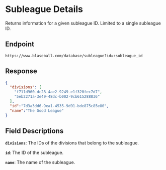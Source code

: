 # Subleague Details

Returns information for a given subleague ID. Limited to a single subleague ID.

## Endpoint

`https://www.blaseball.com/database/subleague?id=:subleague_id`

## Response

```json
{
  "divisions": [
    "f711d960-dc28-4ae2-9249-e1f320fec7d7",
    "5eb2271a-3e49-48dc-b002-9cb615288836"
  ],
  "id":"7d3a3dd6-9ea1-4535-9d91-bde875c85e80",
  "name":"The Good League"
}
```

## Field Descriptions

**`divisions`**: The IDs of the divisions that belong to the subleague.

**`id`**: The ID of the subleague.

**`name`**: The name of the subleague.
